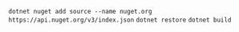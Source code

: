`dotnet nuget add source --name nuget.org https://api.nuget.org/v3/index.json`
`dotnet restore`
`dotnet build`